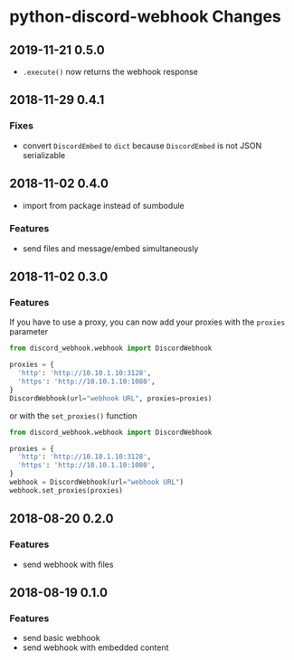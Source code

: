 # python-discord-webhook Changes

## 2019-11-21 0.5.0

- `.execute()` now returns the webhook response

## 2018-11-29 0.4.1

### Fixes
- convert `DiscordEmbed` to `dict` because `DiscordEmbed` is not JSON serializable

## 2018-11-02 0.4.0

- import from package instead of sumbodule

### Features
- send files and message/embed simultaneously

## 2018-11-02 0.3.0

### Features
If you have to use a proxy, you can now add your proxies with the `proxies` parameter
```python
from discord_webhook.webhook import DiscordWebhook

proxies = {
  'http': 'http://10.10.1.10:3128',
  'https': 'http://10.10.1.10:1080',
}
DiscordWebhook(url="webhook URL", proxies=proxies)
```
or with the `set_proxies()` function
```python
from discord_webhook.webhook import DiscordWebhook

proxies = {
  'http': 'http://10.10.1.10:3128',
  'https': 'http://10.10.1.10:1080',
}
webhook = DiscordWebhook(url="webhook URL")
webhook.set_proxies(proxies)
```

## 2018-08-20 0.2.0

### Features
- send webhook with files

## 2018-08-19 0.1.0

### Features
- send basic webhook
- send webhook with embedded content

